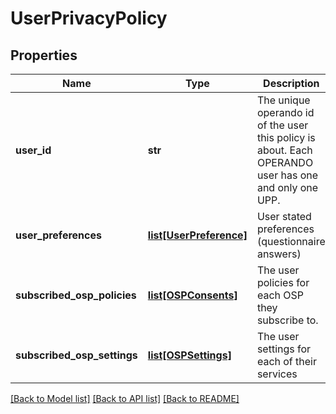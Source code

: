 # UserPrivacyPolicy

## Properties
Name | Type | Description | Notes
------------ | ------------- | ------------- | -------------
**user_id** | **str** | The unique operando id of the user this policy is about. Each OPERANDO user has one and only one UPP. | [optional] 
**user_preferences** | [**list[UserPreference]**](UserPreference.md) | User stated preferences (questionnaire answers) | [optional] 
**subscribed_osp_policies** | [**list[OSPConsents]**](OSPConsents.md) | The user policies for each OSP they subscribe to. | [optional] 
**subscribed_osp_settings** | [**list[OSPSettings]**](OSPSettings.md) | The user settings for each of their services | [optional] 

[[Back to Model list]](../README.md#documentation-for-models) [[Back to API list]](../README.md#documentation-for-api-endpoints) [[Back to README]](../README.md)


